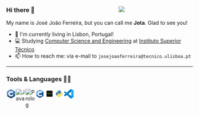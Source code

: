 ### Hi there 👋 <img align="right"  width="200px" src="https://64.media.tumblr.com/64efb40cdb22658e6decdffeb436ee9f/tumblr_mox8hfpW0M1s5jjtzo1_500.gifv" />

My name is José João Ferreira, but you can call me **Jota**. Glad to see you!

- 👦 I'm currently living in Lisbon, Portugal!
- 💻 Studying [Computer Science and Engineering](https://fenix.tecnico.ulisboa.pt/cursos/leic-a) at [Instituto Superior Técnico](https://tecnico.ulisboa.pt/pt/) 
- 📫 How to reach me: via e-mail to `josejoaoferreira@tecnico.ulisboa.pt`

---

### Tools & Languages 👨‍💻
<img align="left" alt="C++" width="26px" src="https://raw.githubusercontent.com/github/explore/main/topics/cpp/cpp.png" />
<img align="left" alt="Java" width="26px" src="https://i.imgur.com/EtkZSir.png" />
<img align="left" alt="Prolog" width="26px" src="https://dashboard.snapcraft.io/site_media/appmedia/2020/04/Prolog-logo-512.png" />
<img align="left" alt="C" width="26px" src="https://raw.githubusercontent.com/github/explore/main/topics/c/c.png" />
<img align="left" alt="Assembly" width="26px" src="https://raw.githubusercontent.com/github/explore/main/topics/assembly/assembly.png" />
<img align="left" alt="Python" width="26px" src="https://raw.githubusercontent.com/github/explore/main/topics/python/python.png" />
<img align="left" alt="Visual Studio Code" width="26px" src="https://raw.githubusercontent.com/github/explore/main/topics/visual-studio-code/visual-studio-code.png" />
<!--
<img align="left" alt="Android Studio" width="26px" src="https://raw.githubusercontent.com/github/explore/main/topics/android-studio/android-studio.png" />
<img align="left" alt="Gradle" width="26px" src="https://raw.githubusercontent.com/github/explore/main/topics/gradle/gradle.png" />
<img align="left" alt="GitHub" width="26px" src="https://raw.githubusercontent.com/github/explore/main/topics/github-api/github-api.png" />
<img align="left" alt="Ubuntu" width="26px" src="https://raw.githubusercontent.com/github/explore/main/topics/ubuntu/ubuntu.png" />
<img align="left" alt="Terminal" width="26px" src="https://raw.githubusercontent.com/github/explore/main/topics/terminal/terminal.png" />

---

![Top Languages](https://github-readme-stats.vercel.app/api/top-langs/?username=jjasferreira&layout=compact&theme=nord&count_private=true)
-->
